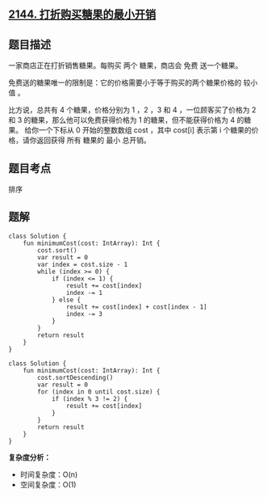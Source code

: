 ## [2144. 打折购买糖果的最小开销](https://leetcode.cn/problems/minimum-cost-of-buying-candies-with-discount/description/)

## 题目描述

一家商店正在打折销售糖果。每购买 两个 糖果，商店会 免费 送一个糖果。

免费送的糖果唯一的限制是：它的价格需要小于等于购买的两个糖果价格的 较小值 。

比方说，总共有 4 个糖果，价格分别为 1 ，2 ，3 和 4 ，一位顾客买了价格为 2 和 3 的糖果，那么他可以免费获得价格为 1 的糖果，但不能获得价格为 4 的糖果。
给你一个下标从 0 开始的整数数组 cost ，其中 cost[i] 表示第 i 个糖果的价格，请你返回获得 所有 糖果的 最小 总开销。

## 题目考点

排序

## 题解
 
```
class Solution {
    fun minimumCost(cost: IntArray): Int {
        cost.sort()
        var result = 0
        var index = cost.size - 1
        while (index >= 0) {
            if (index <= 1) {
                result += cost[index]
                index -= 1
            } else {
                result += cost[index] + cost[index - 1]
                index -= 3
            }
        }
        return result
    }
}
```

```
class Solution {
    fun minimumCost(cost: IntArray): Int {
        cost.sortDescending()
        var result = 0
        for (index in 0 until cost.size) {
            if (index % 3 != 2) {
                result += cost[index]
            }
        }
        return result
    }
}
```

**复杂度分析：**

- 时间复杂度：O(n)
- 空间复杂度：O(1) 

